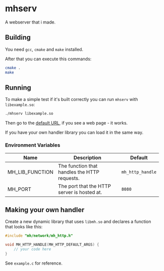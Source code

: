 # mhserv
A webserver that i made.

## Building
You need `gcc`, `cmake` and `make` installed.

After that you can execute this commands:
```sh
cmake .
make
```

## Running
To make a simple test if it's built correctly you can run `mhserv` with `libexample.so`:
```sh
./mhserv libexample.so
```
Then go to the [default URL](http://localhost:8080/), if you see a web page - it works.

If you have your own handler library you can load it in the same way.

### Environment Variables
| Name | Description | Default |
|------| ----------- | ------- |
| MH_LIB_FUNCTION | The function that handles the HTTP requests. | `mh_http_handle` |
| MH_PORT | The port that the HTTP server is hosted at. | `8080` |

## Making your own handler
Create a new dynamic library that uses `libmh.so` and declares a function that looks like this:
```c
#include "mh/network/mh_http.h"

void MH_HTTP_HANDLE(MH_HTTP_DEFAULT_ARGS) {
    // your code here
}
```
See `example.c` for reference.
